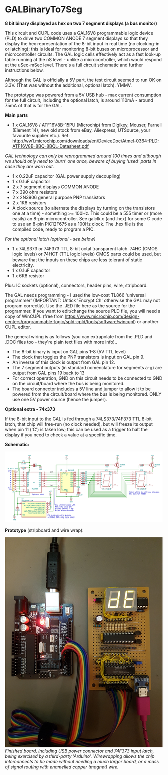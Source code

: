 # GALBinaryTo7Seg
**8 bit binary displayed as hex on two 7 segment displays (a bus monitor)**

This circuit and CUPL code uses a GAL16V8 programmable logic device (PLD) to drive two COMMON ANODE 7 segment displays so that they display the hex representation of the 8-bit input in real time (no clocking-in or latching); this is ideal for monitoring 8-bit buses on microprocessor and microcontroller circuits. The GAL logic cells effectively act as a fast look-up table running at the nS level - unlike a microcontroller, which would respond at the uSec-mSec level. There's a full circuit schematic and further instructions below.

Although the GAL is officially a 5V part, the test circuit seemed to run OK on 3.3V. (That was without the additional, optional latch). YMMV. 

The prototype was powered from a 5V USB hub - max current consumption for the full circuit, including the optional latch, is around 110mA - around 75mA of that is for the GAL.

**Main parts**

* 1 x GAL16V8 / ATF16V8B-15PU (Microchip) from Digikey, Mouser, Farnell (Element 14), new old stock from eBay, Aliexpress, UTSource, your favourite supplier etc.). Ref: http://ww1.microchip.com/downloads/en/DeviceDoc/Atmel-0364-PLD-ATF16V8B-8BQ-8BQL-Datasheet.pdf

*GAL technology can only be reprogrammed around 100 times and although we should only need to 'burn' one once, beware of buying 'used' parts in case they are worn out.*

* 1 x 0.22uF capacitor (GAL power supply decoupling)
* 1 x 0.1uF capacitor
* 2 x 7 segment displays COMMON ANODE
* 7 x 390 ohm resistors
* 2 x 2N3906 general purpose PNP transistors
* 2 x 1K8 resistors
* A clock source (to alternate the displays by turning on the transistors one at a time) - something >= 100Hz. This could be a 555 timer or (more easily) an 8-pin microcontroller. See galclk.c (and .hex) for some C code to use an 8-pin PIC12F675 as a 100Hz clock. The .hex file is the compiled code, ready to program a PIC.

*For the optional latch (optional - see below)*
* 1 x 74LS373 or 74F373 TTL 8-bit octal transparent latch. 74HC (CMOS logic levels) or 74HCT (TTL logic levels) CMOS parts could be used, but beware that the inputs on these chips are less tolerant of static electricity.
* 1 x 0.1uF capacitor
* 1 x 6K8 resistor

Plus: IC sockets (optional), connectors, header pins, wire, stripboard. 

The GAL needs programming - I used the low-cost TL866 'universal programmer' (IMPORTANT: Untick 'Encrypt Ch' otherwise the GAL may not program correctly). Use the .JED file here as the source for the programmer. If you want to edit/change the source PLD file, you will need a copy of WinCUPL (free from https://www.microchip.com/design-centers/programmable-logic/spld-cpld/tools/software/wincupl) or another CUPL editor.

The general wiring is as follows (you can extrapolate from the .PLD and .DOC files too - they're plain text files with more info)..

* The 8-bit binary is input on GAL pins 1-8 (5V TTL level)
* The clock that toggles the PNP transistors is input on GAL pin 9. 
* An inverse of this clock is output from GAL pin 12.
* The 7 segment outputs (in standard nomenclature for segments a-g) are output from GAL pins 19 back to 13
* For correct operation, GND on this circuit needs to be connected to GND on the circuit/board where the bus is being monitored.
* The board connector includes a 5V line and jumper to allow it to be powered from the circuit/board where the bus is being monitored. ONLY use one 5V power source (hence the jumper).

**Optional extra - 74x373**

If the 8-bit input to the GAL is fed through a 74LS373/74F373 TTL 8-bit latch, that chip will free-run (no clock needed), but will freeze its output when pin 11 ('C') is taken low; this can be used as a trigger to halt the display if you need to check a value at a specific time.

**Schematic:**

![Image](gal-7seg.png)

**Prototype** (stripboard and wire wrap):

![Image](bin2x7segboard2.jpg)
*Finished board, including USB power connector and 74F373 input latch, being exercised by a third-party 'Arduino'. Wirewrapping allows the chip interconnects to be made without needing a much larger board, or a mass of signal routing with enamelled copper (magnet) wire.*
